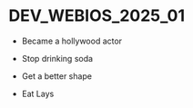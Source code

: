 # DEV_WEBIOS_2025_01

- Became a hollywood actor

- Stop drinking soda

- Get a better shape

- Eat Lays
